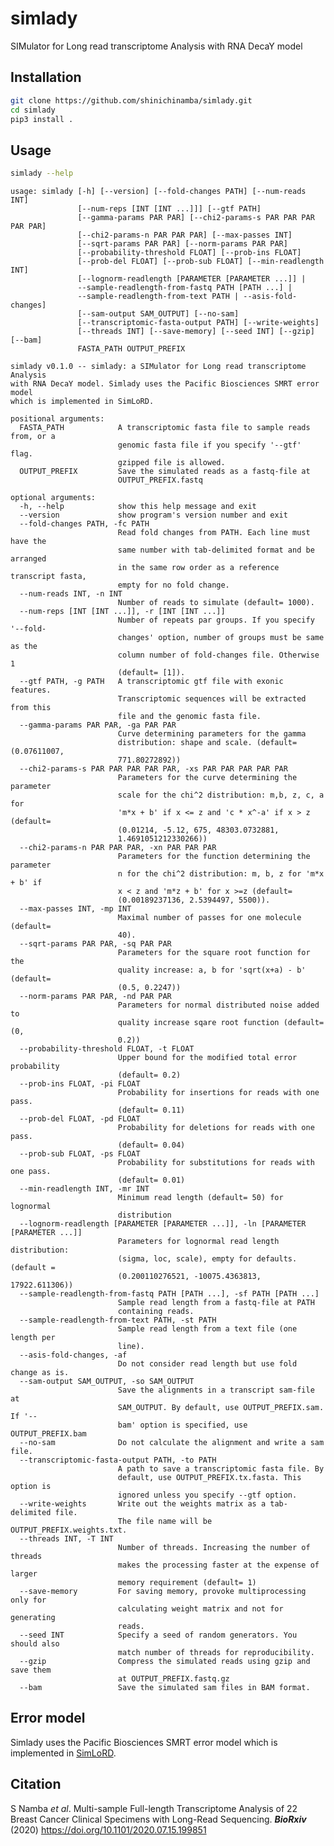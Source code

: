 simlady
=======

SIMulator for Long read transcriptome Analysis with RNA DecaY model

Installation
------------

``` bash
git clone https://github.com/shinichinamba/simlady.git
cd simlady
pip3 install .
```

Usage
-----

``` bash
simlady --help
```

    usage: simlady [-h] [--version] [--fold-changes PATH] [--num-reads INT]
                   [--num-reps [INT [INT ...]]] [--gtf PATH]
                   [--gamma-params PAR PAR] [--chi2-params-s PAR PAR PAR PAR PAR]
                   [--chi2-params-n PAR PAR PAR] [--max-passes INT]
                   [--sqrt-params PAR PAR] [--norm-params PAR PAR]
                   [--probability-threshold FLOAT] [--prob-ins FLOAT]
                   [--prob-del FLOAT] [--prob-sub FLOAT] [--min-readlength INT]
                   [--lognorm-readlength [PARAMETER [PARAMETER ...]] |
                   --sample-readlength-from-fastq PATH [PATH ...] |
                   --sample-readlength-from-text PATH | --asis-fold-changes]
                   [--sam-output SAM_OUTPUT] [--no-sam]
                   [--transcriptomic-fasta-output PATH] [--write-weights]
                   [--threads INT] [--save-memory] [--seed INT] [--gzip] [--bam]
                   FASTA_PATH OUTPUT_PREFIX

    simlady v0.1.0 -- simlady: a SIMulator for Long read transcriptome Analysis
    with RNA DecaY model. Simlady uses the Pacific Biosciences SMRT error model
    which is implemented in SimLoRD.

    positional arguments:
      FASTA_PATH            A transcriptomic fasta file to sample reads from, or a
                            genomic fasta file if you specify '--gtf' flag.
                            gzipped file is allowed.
      OUTPUT_PREFIX         Save the simulated reads as a fastq-file at
                            OUTPUT_PREFIX.fastq

    optional arguments:
      -h, --help            show this help message and exit
      --version             show program's version number and exit
      --fold-changes PATH, -fc PATH
                            Read fold changes from PATH. Each line must have the
                            same number with tab-delimited format and be arranged
                            in the same row order as a reference transcript fasta,
                            empty for no fold change.
      --num-reads INT, -n INT
                            Number of reads to simulate (default= 1000).
      --num-reps [INT [INT ...]], -r [INT [INT ...]]
                            Number of repeats par groups. If you specify '--fold-
                            changes' option, number of groups must be same as the
                            column number of fold-changes file. Otherwise 1
                            (default= [1]).
      --gtf PATH, -g PATH   A transcriptomic gtf file with exonic features.
                            Transcriptomic sequences will be extracted from this
                            file and the genomic fasta file.
      --gamma-params PAR PAR, -ga PAR PAR
                            Curve determining parameters for the gamma
                            distribution: shape and scale. (default= (0.07611007,
                            771.80272892))
      --chi2-params-s PAR PAR PAR PAR PAR, -xs PAR PAR PAR PAR PAR
                            Parameters for the curve determining the parameter
                            scale for the chi^2 distribution: m,b, z, c, a for
                            'm*x + b' if x <= z and 'c * x^-a' if x > z (default=
                            (0.01214, -5.12, 675, 48303.0732881,
                            1.4691051212330266))
      --chi2-params-n PAR PAR PAR, -xn PAR PAR PAR
                            Parameters for the function determining the parameter
                            n for the chi^2 distribution: m, b, z for 'm*x + b' if
                            x < z and 'm*z + b' for x >=z (default=
                            (0.00189237136, 2.5394497, 5500)).
      --max-passes INT, -mp INT
                            Maximal number of passes for one molecule (default=
                            40).
      --sqrt-params PAR PAR, -sq PAR PAR
                            Parameters for the square root function for the
                            quality increase: a, b for 'sqrt(x+a) - b' (default=
                            (0.5, 0.2247))
      --norm-params PAR PAR, -nd PAR PAR
                            Parameters for normal distributed noise added to
                            quality increase sqare root function (default= (0,
                            0.2))
      --probability-threshold FLOAT, -t FLOAT
                            Upper bound for the modified total error probability
                            (default= 0.2)
      --prob-ins FLOAT, -pi FLOAT
                            Probability for insertions for reads with one pass.
                            (default= 0.11)
      --prob-del FLOAT, -pd FLOAT
                            Probability for deletions for reads with one pass.
                            (default= 0.04)
      --prob-sub FLOAT, -ps FLOAT
                            Probability for substitutions for reads with one pass.
                            (default= 0.01)
      --min-readlength INT, -mr INT
                            Minimum read length (default= 50) for lognormal
                            distribution
      --lognorm-readlength [PARAMETER [PARAMETER ...]], -ln [PARAMETER [PARAMETER ...]]
                            Parameters for lognormal read length distribution:
                            (sigma, loc, scale), empty for defaults. (default =
                            (0.200110276521, -10075.4363813, 17922.611306))
      --sample-readlength-from-fastq PATH [PATH ...], -sf PATH [PATH ...]
                            Sample read length from a fastq-file at PATH
                            containing reads.
      --sample-readlength-from-text PATH, -st PATH
                            Sample read length from a text file (one length per
                            line).
      --asis-fold-changes, -af
                            Do not consider read length but use fold change as is.
      --sam-output SAM_OUTPUT, -so SAM_OUTPUT
                            Save the alignments in a transcript sam-file at
                            SAM_OUTPUT. By default, use OUTPUT_PREFIX.sam. If '--
                            bam' option is specified, use OUTPUT_PREFIX.bam
      --no-sam              Do not calculate the alignment and write a sam file.
      --transcriptomic-fasta-output PATH, -to PATH
                            A path to save a transcriptomic fasta file. By
                            default, use OUTPUT_PREFIX.tx.fasta. This option is
                            ignored unless you specify --gtf option.
      --write-weights       Write out the weights matrix as a tab-delimited file.
                            The file name will be OUTPUT_PREFIX.weights.txt.
      --threads INT, -T INT
                            Number of threads. Increasing the number of threads
                            makes the processing faster at the expense of larger
                            memory requirement (default= 1)
      --save-memory         For saving memory, provoke multiprocessing only for
                            calculating weight matrix and not for generating
                            reads.
      --seed INT            Specify a seed of random generators. You should also
                            match number of threads for reproducibility.
      --gzip                Compress the simulated reads using gzip and save them
                            at OUTPUT_PREFIX.fastq.gz
      --bam                 Save the simulated sam files in BAM format.

Error model
-----------

Simlady uses the Pacific Biosciences SMRT error model which is
implemented in
[SimLoRD](https://bitbucket.org/genomeinformatics/simlord/src/master/).

Citation
--------

S Namba *et al*. Multi-sample Full-length Transcriptome Analysis of 22
Breast Cancer Clinical Specimens with Long-Read Sequencing.
***BioRxiv*** (2020)
<a href="https://doi.org/10.1101/2020.07.15.199851" class="uri">https://doi.org/10.1101/2020.07.15.199851</a>
